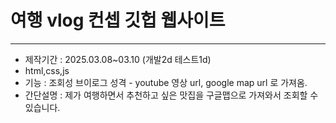 # 여행 vlog 컨셉 깃헙 웹사이트
---
- 제작기간 : 2025.03.08~03.10 (개발2d 테스트1d)
- html,css,js
- 기능 : 조회성 브이로그 성격
        - youtube 영상 url, google map url 로 가져옴.
- 간단설명 : 제가 여행하면서 추천하고 싶은 맛집을 구글맵으로 가져와서 조회할 수 있습니다.
